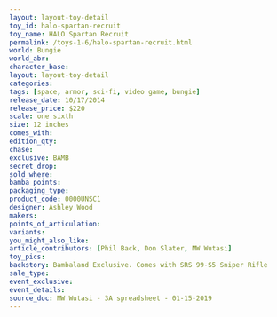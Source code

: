 ```yaml
---
layout: layout-toy-detail 
toy_id: halo-spartan-recruit
toy_name: HALO Spartan Recruit
permalink: /toys-1-6/halo-spartan-recruit.html
world: Bungie
world_abr: 
character_base: 
layout: layout-toy-detail
categories: 
tags: [space, armor, sci-fi, video game, bungie]
release_date: 10/17/2014
release_price: $220 
scale: one sixth
size: 12 inches
comes_with: 
edition_qty: 
chase: 
exclusive: BAMB
secret_drop: 
sold_where: 
bamba_points: 
packaging_type: 
product_code: 0000UNSC1
designer: Ashley Wood
makers: 
points_of_articulation: 
variants: 
you_might_also_like: 
article_contributors: [Phil Back, Don Slater, MW Wutasi]
toy_pics: 
backstory: Bambaland Exclusive. Comes with SRS 99-S5 Sniper Rifle
sale_type: 
event_exclusive: 
event_details: 
source_doc: MW Wutasi - 3A spreadsheet - 01-15-2019
---
```

